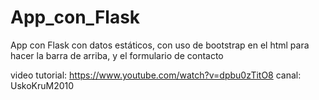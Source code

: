 # App_con_Flask
App con Flask con datos estáticos, con uso de bootstrap en el html para hacer la barra de arriba, y el formulario de contacto 

video tutorial: https://www.youtube.com/watch?v=dpbu0zTitO8
canal: UskoKruM2010
